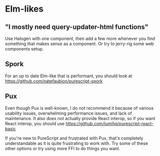 # Elm-likes

## "I mostly need query-updater-html functions"

Use Halogen with one component, then add a few more whenever you find something that makes sense as a component. Or try to jerry-rig some web components setup.

## Spork

For an up to date Elm-like that is performant, you should look at <https://github.com/natefaubion/purescript-spork>

## Pux

Even though Pux is well-known, I do not recommend it because of various usability issues, overwhelming performance issues, and lack of maintenance. It also does not actually provide React interop, so if you want React interop, you should use <https://github.com/lumihq/purescript-react-basic>

If you're new to PureScript and frustrated with Pux, that's completely understandable as it is quite frustrating to work with. Try some of these other options or try using more FFI to do things you want.
